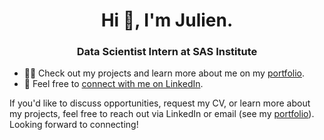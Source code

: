 <h1 align="center">Hi 👋, I'm Julien.</h1>
<h3 align="center">Data Scientist Intern at SAS Institute</h3>

- 👨‍💻 Check out my projects and learn more about me on my <a href="https://julien-pham.github.io/portfolio/" target="_blank" rel="noopener noreferrer">portfolio</a>.  
- 🔗 Feel free to <a href="https://linkedin.com/in/julienpha" target="_blank" rel="noopener noreferrer">connect with me on LinkedIn</a>.

<p>If you'd like to discuss opportunities, request my CV, or learn more about my projects, feel free to reach out via LinkedIn or email (see my <a href="https://julien-pham.github.io/portfolio/" target="_blank" rel="noopener noreferrer">portfolio</a>). Looking forward to connecting!</p>
